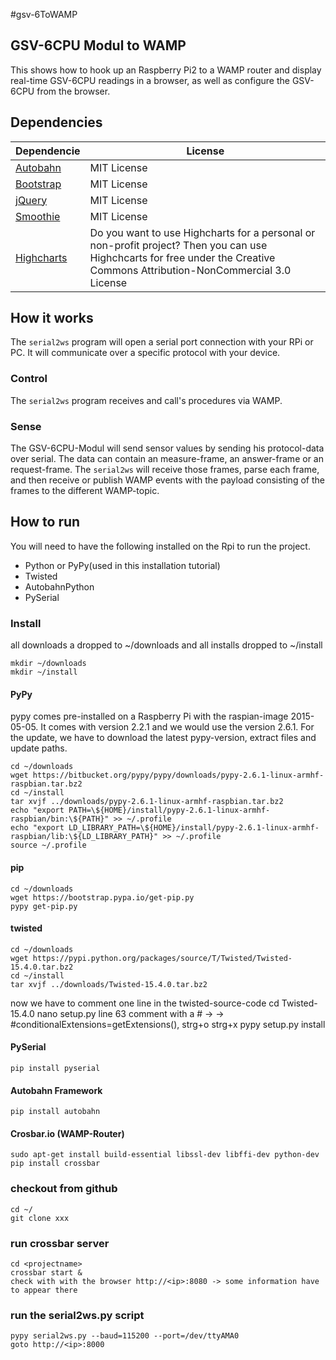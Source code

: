 #gsv-6ToWAMP
## GSV-6CPU Modul to WAMP

This shows how to hook up an Raspberry Pi2 to a WAMP router and display real-time GSV-6CPU readings in a browser, as well as configure the GSV-6CPU from the browser.

## Dependencies
Dependencie | License
--- | ---
[Autobahn](http://autobahn.ws/) | MIT License
[Bootstrap](http://getbootstrap.com/) | MIT License
[jQuery](https://jquery.com/) | MIT License
[Smoothie](http://smoothiecharts.org/) | MIT License
[Highcharts](http://www.highcharts.com/) | Do you want to use Highcharts for a personal or non-profit project? Then you can use Highchcarts for free under the  Creative Commons Attribution-NonCommercial 3.0 License

## How it works

The `serial2ws` program will open a serial port connection with your RPi or PC. It will communicate over a specific protocol with your device.

### Control

The `serial2ws` program receives and call's procedures via WAMP.

### Sense

The GSV-6CPU-Modul will send sensor values by sending his protocol-data over serial. The data can contain an measure-frame, an answer-frame or an request-frame.
The `serial2ws` will receive those frames, parse each frame, and then receive or publish WAMP events with the payload consisting of the frames to the different WAMP-topic.


## How to run

You will need to have the following installed on the Rpi to run the project. 

* Python or PyPy(used in this installation tutorial)
* Twisted
* AutobahnPython
* PySerial

### Install
all downloads a dropped to ~/downloads and all installs dropped to ~/install

	mkdir ~/downloads
	mkdir ~/install
#### PyPy
pypy comes pre-installed on a Raspberry Pi with the raspian-image 2015-05-05. It comes with version 2.2.1 and we would use the version 2.6.1.
For the update, we have to download the latest pypy-version, extract files and update paths.
	
	cd ~/downloads
	wget https://bitbucket.org/pypy/pypy/downloads/pypy-2.6.1-linux-armhf-raspbian.tar.bz2
	cd ~/install
	tar xvjf ../downloads/pypy-2.6.1-linux-armhf-raspbian.tar.bz2
	echo "export PATH=\${HOME}/install/pypy-2.6.1-linux-armhf-raspbian/bin:\${PATH}" >> ~/.profile
	echo "export LD_LIBRARY_PATH=\${HOME}/install/pypy-2.6.1-linux-armhf-raspbian/lib:\${LD_LIBRARY_PATH}" >> ~/.profile
	source ~/.profile

#### pip
	cd ~/downloads
	wget https://bootstrap.pypa.io/get-pip.py
	pypy get-pip.py
	
#### twisted
	cd ~/downloads
	wget https://pypi.python.org/packages/source/T/Twisted/Twisted-15.4.0.tar.bz2
	cd ~/install
	tar xvjf ../downloads/Twisted-15.4.0.tar.bz2
now we have to comment one line in the twisted-source-code
	cd Twisted-15.4.0
	nano setup.py
	line 63 comment with a # -> -> #conditionalExtensions=getExtensions(),
	strg+o
	strg+x
	pypy setup.py install

#### PySerial
	pip install pyserial
	
#### Autobahn Framework
	pip install autobahn
	
#### Crosbar.io (WAMP-Router)
	sudo apt-get install build-essential libssl-dev libffi-dev python-dev
	pip install crossbar
	
### checkout from github
	cd ~/
	git clone xxx
	
### run crossbar server
	cd <projectname>
	crossbar start &
	check with with the browser http://<ip>:8080 -> some information have to appear there
	
### run the serial2ws.py script
	pypy serial2ws.py --baud=115200 --port=/dev/ttyAMA0
	goto http://<ip>:8000
